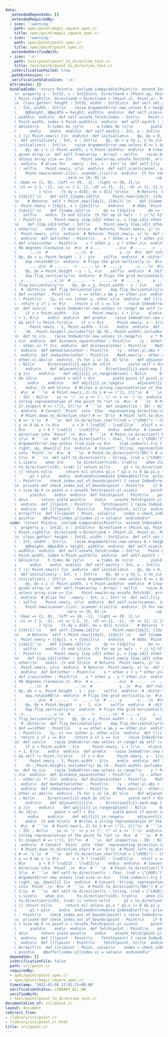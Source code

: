 ```yaml
---
data:
  _extendedDependsOn: []
  _extendedRequiredBy:
  - icon: ':warning:'
    path: spec/point/magic_square_spec.cr
    title: spec/point/magic_square_spec.cr
  - icon: ':warning:'
    path: spec/point/point_spec.cr
    title: spec/point/point_spec.cr
  _extendedVerifiedWith:
  - icon: ':x:'
    path: test/point/point_to_direction_test.cr
    title: test/point/point_to_direction_test.cr
  _isVerificationFailed: true
  _pathExtension: cr
  _verificationStatusIcon: ':x:'
  attributes: {}
  bundledCode: "struct Point\n  include Comparable(Point)\n  extend Indexable(Point)\n\
    \n  property y : Int32, x : Int32\n\n  Direction4 = [Point.up, Point.left, Point.down,\
    \ Point.right]\n  Direction8 = Direction4 + [Point.ul, Point.ur, Point.dl, Point.dr]\n\
    \n  class_getter! height : Int32, width : Int32\n\n  def self.set_range(height\
    \ : Int, width : Int)\n    raise ArgumentError.new unless 0 < height && 0 < width\n\
    \    @@height, @@width = height, width\n  end\n\n  def self.size\n    height *\
    \ width\n  end\n\n  def self.unsafe_fetch(index : Int)\n    Point.new(index //\
    \ Point.width, index % Point.width)\n  end\n\n  def self.each(h : Int, w : Int,\
    \ &block)\n    h.times do |y|\n      w.times do |x|\n        yield Point[y, x]\n\
    \      end\n    end\n  end\n\n  def self.each(y : Int, w : Int)\n    size.times.map\
    \ { |i| Point.new(i) }\n  end\n\n  def initialize\n    @y, @x = 0, 0\n  end\n\n\
    \  def initialize(y : Int, x : Int)\n    @y, @x = y.to_i, x.to_i\n  end\n\n  def\
    \ initialize(i : Int)\n    raise ArgumentError.new unless 0 <= i && i < Point.size\n\
    \    @y, @x = i // Point.width, i % Point.width\n  end\n\n  # Creates point fomr\
    \ given array.\n  def self.from(array : Array) : self\n    raise ArgumentError.new\
    \ unless array.size == 2\n    Point.new(array.unsafe_fetch(0), array.unsafe_fetch(1))\n\
    \  end\n\n  # Alias for `.new(y : Int, x : Int)`\n  def self.[](y : Int, x : Int)\
    \ : self\n    Point.new(y, x)\n  end\n\n  def self.scan(scanner, io : IO) : self\n\
    \    Point.new(scanner.i(io), scanner.i(io))\n  end\n\n  {% for name, d in {\n\
    \                      :zero => {0, 0},\n                      :up => {-1, 0},\
    \ :down => {1, 0}, :left => {0, -1}, :right => {0, 1},\n                     \
    \ :ul => {-1, -1}, :ur => {-1, 1}, :dl => {1, -1}, :dr => {1, 1},\n          \
    \          } %}\n    {% dy = d[0]; dx = d[1] %}\n\n    # Returns `Point.new({{dy}},\
    \ {{dx}})`\n    def self.{{name.id}}\n      Point.new({{dy}}, {{dx}})\n    end\n\
    \n    # Returns `self + Point.new({{dy}}, {{dx}})`\n    def {{name.id}}\n    \
    \  Point.new(y + {{dy}}, x + {{dx}})\n    end\n\n    # Adds `Point.new({{dy}},\
    \ {{dx}})`\n    def {{name.id}}!\n      @y += {{dy}}\n      @x += {{dx}}\n   \
    \   self\n    end\n  {% end %}\n\n  {% for op in %w[+ - * // %] %}\n    def {{op.id}}(other\
    \ : Point)\n      Point.new(y {{op.id}} other.y, x {{op.id}} other.x)\n    end\n\
    \n    def {{op.id}}(other : Int)\n      Point.new(y {{op.id}} other, x {{op.id}}\
    \ other)\n    end\n  {% end %}\n\n  # Returns `Point.new(x, y)`\n  def xy\n  \
    \  Point.new(x, y)\n  end\n\n  # Returns `Point.new(y, x)`\n  def yx\n    self\n\
    \  end\n\n  def dot(other : Point)\n    x * other.x + y * other.y\n  end\n\n \
    \ def cross(other : Point)\n    x * other.y - y * other.x\n  end\n\n  # Rotates\
    \ 90 degrees clockwise.\n  #\n  # x....      ..x\n  # .....  ->  ...\n  # ....y\
    \      ...\n  #            ...\n  #            y..\n  #\n  def rotate90!\n   \
    \ @y, @x = x, Point.height - 1 - y\n    self\n  end\n\n  # :ditto:\n  def rotate90\n\
    \    dup.rotate90!\n  end\n\n  # Flips the grid vertically.\n  #\n  # .x.... \
    \     .....y\n  # ......  ->  ......\n  # .....y      .x....\n  #\n  def flip_vertically!\n\
    \    @y, @x = Point.height - y - 1, x\n    self\n  end\n\n  # :ditto:\n  def flip_vertically\n\
    \    dup.flip_vertically!\n  end\n\n  # Flips the grid horizontally.\n  #\n  #\
    \ .x....      ....x.\n  # ......  ->  ......\n  # .....y      y.....\n  #\n  def\
    \ flip_horizontally!\n    @y, @x = y, Point.width - x - 1\n    self\n  end\n\n\
    \  # :ditto:\n  def flip_horizontally\n    dup.flip_horizontally!\n  end\n\n \
    \ def ==(other : Point)\n    x == other.x && y == other.y\n  end\n\n  def <=>(other\
    \ : Point)\n    {y, x} <=> {other.y, other.x}\n  end\n\n  def [](i : Int)\n  \
    \  return y if i == 0\n    return x if i == 1\n    raise IndexError.new\n  end\n\
    \n  def succ\n    raise IndexError.new unless in_range? && self != Point.last\n\
    \    if x < Point.width - 1\n      Point.new(y, x + 1)\n    else\n      Point.new(y\
    \ + 1, 0)\n    end\n  end\n\n  def pred\n    raise IndexError.new unless in_range?\
    \ && self != Point.first\n    if x > 0\n      Point.new(y, x - 1)\n    else\n\
    \      Point.new(y - 1, Point.width - 1)\n    end\n  end\n\n  def in_range?\n\
    \    (0...Point.height).includes?(y) && (0...Point.width).includes?(x)\n  end\n\
    \n  def to_i\n    raise IndexError.new unless in_range?\n    y * Point.width +\
    \ x\n  end\n\n  def distance_square(other : Point)\n    (y - other.y) ** 2 + (x\
    \ - other.x) ** 2\n  end\n\n  def distance(other : Point)\n    Math.sqrt(distance_square(other))\n\
    \  end\n\n  def manhattan(other : Point)\n    (y - other.y).abs + (x - other.x).abs\n\
    \  end\n\n  def chebyshev(other : Point)\n    Math.max((y - other.y).abs, (x -\
    \ other.x).abs)\n  end\n\n  {% for i in [4, 8] %}\n    def adjacent{{i}}(&block)\
    \ : Nil\n      Direction{{i}}.each do |d|\n        yield self + d\n      end\n\
    \    end\n\n    def adjacent{{i}}\n      Direction{{i}}.each.map { |p| self +\
    \ p }\n    end\n\n    def adj{{i}}_in_range(&block) : Nil\n      Direction{{i}}.each\
    \ do |d|\n        point = self + d\n        yield point if point.in_range?\n \
    \     end\n    end\n\n    def adj{{i}}_in_range\n      adjacent{{i}}.select(&.in_range?)\n\
    \    end\n  {% end %}\n\n  # Writes a string representation of the point to *io*.\n\
    \  #\n  # ```\n  # Point.new(1, 2).to_s # => \"(1, 2)\"\n  # ```\n  def to_s(io\
    \ : IO) : Nil\n    io << '(' << y << \", \" << x << ')'\n  end\n\n  # Writes a\
    \ string representation of the point to *io*.\n  #\n  # ```\n  # Point.new(1,\
    \ 2).inspect # => \"(1, 2)\"\n  # ```\n  def inspect(io : IO) : Nil\n    to_s(io)\n\
    \  end\n\n  # Convert `Point` into `Char` representing direction.\n  #\n  # ```\n\
    \  # Point.down.to_direction_char? # => 'D'\n  # Point.left.to_direction_char?\
    \ # => 'L'\n  # ```\n  def to_direction_char?(lrud = \"LRUD\") : Char?\n    if\
    \ y == 0 && x != 0\n      x < 0 ? lrud[0] : lrud[1]\n    elsif x == 0 && y !=\
    \ 0\n      y < 0 ? lrud[2] : lrud[3]\n    end\n  end\n\n  # Convert `Char` representing\
    \ direction into `Point`.\n  #\n  # ```\n  # Point.to_direction?('R') # => Point.new(0,\
    \ 1)\n  # ```\n  def self.to_direction?(c : Char, lrud = \"LRUD\")\n    raise\
    \ ArgumentError.new unless lrud.size == 4\n    lrud.index(c).try { |i| {left,\
    \ right, up, down}[i] }\n  end\n\n  # Convert `String` representing direction\
    \ into `Point`.\n  #\n  # ```\n  # Point.to_direction?(\"DR\") # => Point.new(1,\
    \ 1)\n  # ```\n  def self.to_direction?(s : String, lrud = \"LRUD\")\n    case\
    \ s.size\n    when 1\n      to_direction?(s[0], lrud)\n    when 2\n      p1 =\
    \ to_direction?(s[0], lrud) || return nil\n      p2 = to_direction?(s[1], lrud)\
    \ || return nil\n      return nil unless p1.x ^ p2.x != 0 && p1.y ^ p2.y != 0\n\
    \      p1 + p2\n    end\n  end\nend\n\nmodule Indexable(T)\n  private def check_index_out_of_bounds(point\
    \ : Point)\n    check_index_out_of_bounds(point) { raise IndexError.new }\n  end\n\
    \n  private def check_index_out_of_bounds(point : Point)\n    if 0 <= point.y\
    \ < size && 0 <= point.x < unsafe_fetch(point.y).size\n      point\n    else\n\
    \      yield\n    end\n  end\n\n  def fetch(point : Point)\n    point = check_index_out_of_bounds(point)\
    \ do\n      return yield point\n    end\n    unsafe_fetch(point.y)[point.x]\n\
    \  end\n\n  def [](point : Point)\n    fetch(point) { raise IndexError.new }\n\
    \  end\n\n  def []?(point : Point)\n    fetch(point, nil)\n  end\nend\n\nclass\
    \ Array(T)\n  def []=(point : Point, value)\n    index = check_index_out_of_bounds\
    \ point\n    @buffer[index.y][index.x] = value\n  end\nend\n"
  code: "struct Point\n  include Comparable(Point)\n  extend Indexable(Point)\n\n\
    \  property y : Int32, x : Int32\n\n  Direction4 = [Point.up, Point.left, Point.down,\
    \ Point.right]\n  Direction8 = Direction4 + [Point.ul, Point.ur, Point.dl, Point.dr]\n\
    \n  class_getter! height : Int32, width : Int32\n\n  def self.set_range(height\
    \ : Int, width : Int)\n    raise ArgumentError.new unless 0 < height && 0 < width\n\
    \    @@height, @@width = height, width\n  end\n\n  def self.size\n    height *\
    \ width\n  end\n\n  def self.unsafe_fetch(index : Int)\n    Point.new(index //\
    \ Point.width, index % Point.width)\n  end\n\n  def self.each(h : Int, w : Int,\
    \ &block)\n    h.times do |y|\n      w.times do |x|\n        yield Point[y, x]\n\
    \      end\n    end\n  end\n\n  def self.each(y : Int, w : Int)\n    size.times.map\
    \ { |i| Point.new(i) }\n  end\n\n  def initialize\n    @y, @x = 0, 0\n  end\n\n\
    \  def initialize(y : Int, x : Int)\n    @y, @x = y.to_i, x.to_i\n  end\n\n  def\
    \ initialize(i : Int)\n    raise ArgumentError.new unless 0 <= i && i < Point.size\n\
    \    @y, @x = i // Point.width, i % Point.width\n  end\n\n  # Creates point fomr\
    \ given array.\n  def self.from(array : Array) : self\n    raise ArgumentError.new\
    \ unless array.size == 2\n    Point.new(array.unsafe_fetch(0), array.unsafe_fetch(1))\n\
    \  end\n\n  # Alias for `.new(y : Int, x : Int)`\n  def self.[](y : Int, x : Int)\
    \ : self\n    Point.new(y, x)\n  end\n\n  def self.scan(scanner, io : IO) : self\n\
    \    Point.new(scanner.i(io), scanner.i(io))\n  end\n\n  {% for name, d in {\n\
    \                      :zero => {0, 0},\n                      :up => {-1, 0},\
    \ :down => {1, 0}, :left => {0, -1}, :right => {0, 1},\n                     \
    \ :ul => {-1, -1}, :ur => {-1, 1}, :dl => {1, -1}, :dr => {1, 1},\n          \
    \          } %}\n    {% dy = d[0]; dx = d[1] %}\n\n    # Returns `Point.new({{dy}},\
    \ {{dx}})`\n    def self.{{name.id}}\n      Point.new({{dy}}, {{dx}})\n    end\n\
    \n    # Returns `self + Point.new({{dy}}, {{dx}})`\n    def {{name.id}}\n    \
    \  Point.new(y + {{dy}}, x + {{dx}})\n    end\n\n    # Adds `Point.new({{dy}},\
    \ {{dx}})`\n    def {{name.id}}!\n      @y += {{dy}}\n      @x += {{dx}}\n   \
    \   self\n    end\n  {% end %}\n\n  {% for op in %w[+ - * // %] %}\n    def {{op.id}}(other\
    \ : Point)\n      Point.new(y {{op.id}} other.y, x {{op.id}} other.x)\n    end\n\
    \n    def {{op.id}}(other : Int)\n      Point.new(y {{op.id}} other, x {{op.id}}\
    \ other)\n    end\n  {% end %}\n\n  # Returns `Point.new(x, y)`\n  def xy\n  \
    \  Point.new(x, y)\n  end\n\n  # Returns `Point.new(y, x)`\n  def yx\n    self\n\
    \  end\n\n  def dot(other : Point)\n    x * other.x + y * other.y\n  end\n\n \
    \ def cross(other : Point)\n    x * other.y - y * other.x\n  end\n\n  # Rotates\
    \ 90 degrees clockwise.\n  #\n  # x....      ..x\n  # .....  ->  ...\n  # ....y\
    \      ...\n  #            ...\n  #            y..\n  #\n  def rotate90!\n   \
    \ @y, @x = x, Point.height - 1 - y\n    self\n  end\n\n  # :ditto:\n  def rotate90\n\
    \    dup.rotate90!\n  end\n\n  # Flips the grid vertically.\n  #\n  # .x.... \
    \     .....y\n  # ......  ->  ......\n  # .....y      .x....\n  #\n  def flip_vertically!\n\
    \    @y, @x = Point.height - y - 1, x\n    self\n  end\n\n  # :ditto:\n  def flip_vertically\n\
    \    dup.flip_vertically!\n  end\n\n  # Flips the grid horizontally.\n  #\n  #\
    \ .x....      ....x.\n  # ......  ->  ......\n  # .....y      y.....\n  #\n  def\
    \ flip_horizontally!\n    @y, @x = y, Point.width - x - 1\n    self\n  end\n\n\
    \  # :ditto:\n  def flip_horizontally\n    dup.flip_horizontally!\n  end\n\n \
    \ def ==(other : Point)\n    x == other.x && y == other.y\n  end\n\n  def <=>(other\
    \ : Point)\n    {y, x} <=> {other.y, other.x}\n  end\n\n  def [](i : Int)\n  \
    \  return y if i == 0\n    return x if i == 1\n    raise IndexError.new\n  end\n\
    \n  def succ\n    raise IndexError.new unless in_range? && self != Point.last\n\
    \    if x < Point.width - 1\n      Point.new(y, x + 1)\n    else\n      Point.new(y\
    \ + 1, 0)\n    end\n  end\n\n  def pred\n    raise IndexError.new unless in_range?\
    \ && self != Point.first\n    if x > 0\n      Point.new(y, x - 1)\n    else\n\
    \      Point.new(y - 1, Point.width - 1)\n    end\n  end\n\n  def in_range?\n\
    \    (0...Point.height).includes?(y) && (0...Point.width).includes?(x)\n  end\n\
    \n  def to_i\n    raise IndexError.new unless in_range?\n    y * Point.width +\
    \ x\n  end\n\n  def distance_square(other : Point)\n    (y - other.y) ** 2 + (x\
    \ - other.x) ** 2\n  end\n\n  def distance(other : Point)\n    Math.sqrt(distance_square(other))\n\
    \  end\n\n  def manhattan(other : Point)\n    (y - other.y).abs + (x - other.x).abs\n\
    \  end\n\n  def chebyshev(other : Point)\n    Math.max((y - other.y).abs, (x -\
    \ other.x).abs)\n  end\n\n  {% for i in [4, 8] %}\n    def adjacent{{i}}(&block)\
    \ : Nil\n      Direction{{i}}.each do |d|\n        yield self + d\n      end\n\
    \    end\n\n    def adjacent{{i}}\n      Direction{{i}}.each.map { |p| self +\
    \ p }\n    end\n\n    def adj{{i}}_in_range(&block) : Nil\n      Direction{{i}}.each\
    \ do |d|\n        point = self + d\n        yield point if point.in_range?\n \
    \     end\n    end\n\n    def adj{{i}}_in_range\n      adjacent{{i}}.select(&.in_range?)\n\
    \    end\n  {% end %}\n\n  # Writes a string representation of the point to *io*.\n\
    \  #\n  # ```\n  # Point.new(1, 2).to_s # => \"(1, 2)\"\n  # ```\n  def to_s(io\
    \ : IO) : Nil\n    io << '(' << y << \", \" << x << ')'\n  end\n\n  # Writes a\
    \ string representation of the point to *io*.\n  #\n  # ```\n  # Point.new(1,\
    \ 2).inspect # => \"(1, 2)\"\n  # ```\n  def inspect(io : IO) : Nil\n    to_s(io)\n\
    \  end\n\n  # Convert `Point` into `Char` representing direction.\n  #\n  # ```\n\
    \  # Point.down.to_direction_char? # => 'D'\n  # Point.left.to_direction_char?\
    \ # => 'L'\n  # ```\n  def to_direction_char?(lrud = \"LRUD\") : Char?\n    if\
    \ y == 0 && x != 0\n      x < 0 ? lrud[0] : lrud[1]\n    elsif x == 0 && y !=\
    \ 0\n      y < 0 ? lrud[2] : lrud[3]\n    end\n  end\n\n  # Convert `Char` representing\
    \ direction into `Point`.\n  #\n  # ```\n  # Point.to_direction?('R') # => Point.new(0,\
    \ 1)\n  # ```\n  def self.to_direction?(c : Char, lrud = \"LRUD\")\n    raise\
    \ ArgumentError.new unless lrud.size == 4\n    lrud.index(c).try { |i| {left,\
    \ right, up, down}[i] }\n  end\n\n  # Convert `String` representing direction\
    \ into `Point`.\n  #\n  # ```\n  # Point.to_direction?(\"DR\") # => Point.new(1,\
    \ 1)\n  # ```\n  def self.to_direction?(s : String, lrud = \"LRUD\")\n    case\
    \ s.size\n    when 1\n      to_direction?(s[0], lrud)\n    when 2\n      p1 =\
    \ to_direction?(s[0], lrud) || return nil\n      p2 = to_direction?(s[1], lrud)\
    \ || return nil\n      return nil unless p1.x ^ p2.x != 0 && p1.y ^ p2.y != 0\n\
    \      p1 + p2\n    end\n  end\nend\n\nmodule Indexable(T)\n  private def check_index_out_of_bounds(point\
    \ : Point)\n    check_index_out_of_bounds(point) { raise IndexError.new }\n  end\n\
    \n  private def check_index_out_of_bounds(point : Point)\n    if 0 <= point.y\
    \ < size && 0 <= point.x < unsafe_fetch(point.y).size\n      point\n    else\n\
    \      yield\n    end\n  end\n\n  def fetch(point : Point)\n    point = check_index_out_of_bounds(point)\
    \ do\n      return yield point\n    end\n    unsafe_fetch(point.y)[point.x]\n\
    \  end\n\n  def [](point : Point)\n    fetch(point) { raise IndexError.new }\n\
    \  end\n\n  def []?(point : Point)\n    fetch(point, nil)\n  end\nend\n\nclass\
    \ Array(T)\n  def []=(point : Point, value)\n    index = check_index_out_of_bounds\
    \ point\n    @buffer[index.y][index.x] = value\n  end\nend\n"
  dependsOn: []
  isVerificationFile: false
  path: src/point.cr
  requiredBy:
  - spec/point/point_spec.cr
  - spec/point/magic_square_spec.cr
  timestamp: '2022-01-08 12:01:15+00:00'
  verificationStatus: LIBRARY_ALL_WA
  verifiedWith:
  - test/point/point_to_direction_test.cr
documentation_of: src/point.cr
layout: document
redirect_from:
- /library/src/point.cr
- /library/src/point.cr.html
title: src/point.cr
---
```

